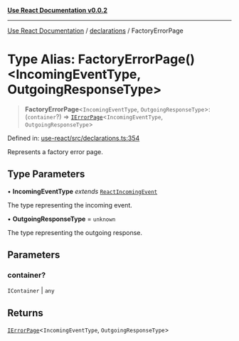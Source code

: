 [**Use React Documentation v0.0.2**](../../README.md)

***

[Use React Documentation](../../modules.md) / [declarations](../README.md) / FactoryErrorPage

# Type Alias: FactoryErrorPage()\<IncomingEventType, OutgoingResponseType\>

> **FactoryErrorPage**\<`IncomingEventType`, `OutgoingResponseType`\>: (`container`?) => [`IErrorPage`](../interfaces/IErrorPage.md)\<`IncomingEventType`, `OutgoingResponseType`\>

Defined in: [use-react/src/declarations.ts:354](https://github.com/stonemjs/use-react/blob/0635de04acc6b3a5c28dcf07d1e12a39a8b5e0b9/src/declarations.ts#L354)

Represents a factory error page.

## Type Parameters

• **IncomingEventType** *extends* [`ReactIncomingEvent`](ReactIncomingEvent.md)

The type representing the incoming event.

• **OutgoingResponseType** = `unknown`

The type representing the outgoing response.

## Parameters

### container?

`IContainer` | `any`

## Returns

[`IErrorPage`](../interfaces/IErrorPage.md)\<`IncomingEventType`, `OutgoingResponseType`\>
